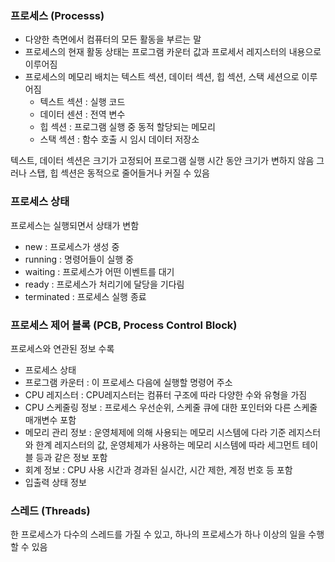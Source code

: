 ### 프로세스 (Processs)
- 다양한 측면에서 컴퓨터의 모든 활동을 부르는 말
- 프로세스의 현재 활동 상태는 프로그램 카운터 값과 프로세서 레지스터의 내용으로 이루어짐
- 프로세스의 메모리 배치는 텍스트 섹션, 데이터 섹션, 힙 섹션, 스택 세션으로 이루어짐
  - 텍스트 섹션 : 실행 코드
  - 데이터 센션 : 전역 변수
  - 힙 섹션 : 프로그램 실행 중 동적 할당되는 메모리
  - 스택 섹션 : 함수 호출 시 임시 데이터 저장소

텍스트, 데이터 섹션은 크기가 고정되어 프로그램 실행 시간 동안 크기가 변하지 않음
그러나 스탭, 힙 섹션은 동적으로 줄어들거나 커질 수 있음

### 프로세스 상태
프로세스는 실행되면서 상태가 변함
- new : 프로세스가 생성 중
- running : 명령어들이 실행 중
- waiting : 프로세스가 어떤 이벤트를 대기
- ready : 프로세스가 처리기에 달당을 기다림
- terminated : 프로세스 실행 종료

### 프로세스 제어 블록 (PCB, Process Control Block)
프로세스와 연관된 정보 수록
- 프로세스 상태
- 프로그램 카운터 : 이 프로세스 다음에 실행할 명령어 주소
- CPU 레지스터 : CPU레지스터는 컴퓨터 구조에 따라 다양한 수와 유형을 가짐
- CPU 스케줄링 정보 : 프로세스 우선순위, 스케줄 큐에 대한 포인터와 다른 스케줄 매개변수 포함
- 메모리 관리 정보 : 운영체제에 의해 사용되는 메모리 시스템에 다라 기준 레지스터와 한계 레지스터의 값, 운영체제가 사용하는 메모리 시스템에 따라 세그먼트 테이블 등과 같은 정보 포함
- 회계 정보 : CPU 사용 시간과 경과된 실시간, 시간 제한, 계정 번호 등 포함
- 입출력 상태 정보

### 스레드 (Threads)
한 프로세스가 다수의 스레드를 가질 수 있고, 하나의 프로세스가 하나 이상의 일을 수행할 수 있음